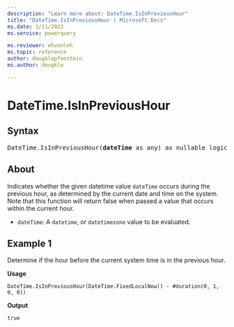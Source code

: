 ```yaml
---
description: "Learn more about: DateTime.IsInPreviousHour"
title: "DateTime.IsInPreviousHour | Microsoft Docs"
ms.date: 3/11/2022
ms.service: powerquery

ms.reviewer: ehvonleh
ms.topic: reference
author: dougklopfenstein
ms.author: dougklo

---
```

# DateTime.IsInPreviousHour

## Syntax

<pre>
DateTime.IsInPreviousHour(<b>dateTime</b> as any) as nullable logical
</pre>

## About

Indicates whether the given datetime value `dateTime` occurs during the previous hour, as determined by the current date and time on the system. Note that this function will return false when passed a value that occurs within the current hour.

* `dateTime`: A `datetime`, or `datetimezone` value to be evaluated.

## Example 1

Determine if the hour before the current system time is in the previous hour.

**Usage**

```powerquery-m
DateTime.IsInPreviousHour(DateTime.FixedLocalNow() - #duration(0, 1, 0, 0))
```

**Output**

`true`

